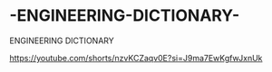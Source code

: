 # -ENGINEERING-DICTIONARY-
ENGINEERING DICTIONARY 

https://youtube.com/shorts/nzvKCZaqv0E?si=J9ma7EwKgfwJxnUk